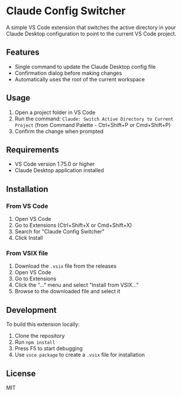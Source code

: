 # Claude Config Switcher

A simple VS Code extension that switches the active directory in your Claude Desktop configuration to point to the current VS Code project.

## Features

- Single command to update the Claude Desktop config file
- Confirmation dialog before making changes
- Automatically uses the root of the current workspace

## Usage

1. Open a project folder in VS Code
2. Run the command: `Claude: Switch Active Directory to Current Project` (from Command Palette - Ctrl+Shift+P or Cmd+Shift+P)
3. Confirm the change when prompted

## Requirements

- VS Code version 1.75.0 or higher
- Claude Desktop application installed

## Installation

### From VS Code

1. Open VS Code
2. Go to Extensions (Ctrl+Shift+X or Cmd+Shift+X)
3. Search for "Claude Config Switcher"
4. Click Install

### From VSIX file

1. Download the `.vsix` file from the releases
2. Open VS Code
3. Go to Extensions
4. Click the "..." menu and select "Install from VSIX..."
5. Browse to the downloaded file and select it

## Development

To build this extension locally:

1. Clone the repository
2. Run `npm install`
3. Press F5 to start debugging
4. Use `vsce package` to create a `.vsix` file for installation

## License

MIT
